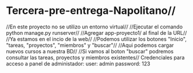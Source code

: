 # Tercera-pre-entrega-Napolitano//
//En este proyecto no se utilizo un entorno virtual//
//Ejecutar el comando python manage.py runserver//
//Agregar app-proyecto1/ al final de la URL//
//Ya estamos en el incio de la web//
//Podemos utilizar los botones "Inicio", "tareas, "proyectos", "miembros" y "buscar"//
//Aqui podemos cargar nuevos cursos a nuestra BD//
//Si vamos al boton "buscar" podremos consultar las tareas, proyectos y miembros existentes//
Credenciales para acceso a panel de administador:
user: admin password: 123
